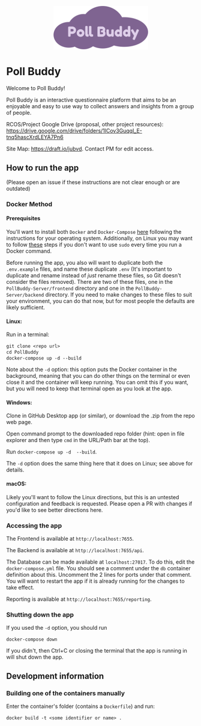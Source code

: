 <p align="center">
  <img src="https://github.com/PollBuddy/Resources/raw/main/Branding/Poll%20Buddy%20Logo.png" width="50%" title="Poll Buddy Logo">
</p>

# Poll Buddy
Welcome to Poll Buddy!

Poll Buddy is an interactive questionnaire platform that aims to be an enjoyable and easy to use way to collect answers and insights from a group of people.

RCOS/Project Google Drive (proposal, other project resources): https://drive.google.com/drive/folders/1lCov3Guqql_E-tnq5hascXrdLEYA7Pn6

Site Map: https://draft.io/jubvd. Contact PM for edit access.

## How to run the app

(Please open an issue if these instructions are not clear enough or are outdated)

### Docker Method

#### Prerequisites

You'll want to install both `Docker` and `Docker-Compose` [here](https://docs.docker.com/get-docker/) following the instructions for your operating system. Additionally, on Linux you may want to follow [these](https://docs.docker.com/engine/install/linux-postinstall/) steps if you don't want to use `sudo` every time you run a Docker command.

Before running the app, you also will want to duplicate both the `.env.example` files, and name these duplicate `.env` (It's important to duplicate and rename instead of *just* rename these files, so Git doesn't consider the files removed). There are two of these files, one in the `PollBuddy-Server/frontend` directory and one in the `PollBuddy-Server/backend` directory. If you need to make changes to these files to suit your environment, you can do that now, but for most people the defaults are likely sufficient.

#### Linux:
Run in a terminal:
```
git clone <repo url>
cd PollBuddy
docker-compose up -d --build
```

Note about the `-d` option: this option puts the Docker container in the background, meaning that you can do other things on the terminal or even close it and the container will keep running. You can omit this if you want, but you will need to keep that terminal open as you look at the app.

#### Windows:
Clone in GitHub Desktop app (or similar), or download the .zip from the repo web page.

Open command prompt to the downloaded repo folder (hint: open in file explorer and then type `cmd` in the URL/Path bar at the top).

Run `docker-compose up -d  --build`.

The `-d` option does the same thing here that it does on Linux; see above for details.

#### macOS:
Likely you'll want to follow the Linux directions, but this is an untested configuration and feedback is requested. Please open a PR with changes if you'd like to see better directions here.


### Accessing the app
The Frontend is available at `http://localhost:7655`.

The Backend is available at `http://localhost:7655/api`.

The Database can be made available at `localhost:27017`. To do this, edit the `docker-compose.yml` file. You should see a comment under the `db` container definition about this. Uncomment the 2 lines for ports under that comment. You will want to restart the app if it is already running for the changes to take effect.

Reporting is available at `http://localhost:7655/reporting`.

### Shutting down the app
If you used the `-d` option, you should run
```
docker-compose down
```

If you didn't, then Ctrl+C or closing the terminal that the app is running in will shut down the app.

## Development information

### Building one of the containers manually
Enter the container's folder (contains a `Dockerfile`) and run:
```
docker build -t <some identifier or name> .
```
